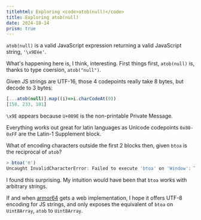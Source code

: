 ```yaml
---
titlehtml: Exploring <code>atob(null)</code>
title: Exploring atob(null)
date: 2024-10-14
prism: true
---
```


`atob(null)` is a valid JavaScript expression returning a valid JavaScript string, `'\x9Eée'`.

What's happening here is, I think, interesting. First things first, `atob(null)` is, thanks to type coersion, `atob("null")`.

Given JS strings are UTF-16, those 4 codepoints really take 8 bytes, but decode to 3 bytes:

```js
[...atob(null)].map((i)=>i.charCodeAt(0))
[158, 233, 101]
```

`\x9E` appears because `U+009E` is the non-printable Private Message.

Everything works out great for latin languages as Unicode codepoints `0x80-0xFF` are the Latin-1 Supplement block.

What of encoding characters outside the first 2 blocks then, given `btoa` is the reciprocal of `atob`?

```js
> btoa('π')
Uncaught InvalidCharacterError: Failed to execute 'btoa' on 'Window': The string to be encoded contains characters outside of the Latin1 range.
```

I found this surprising. My intuition would have been that `btoa` works with arbitrary strings.

If and when [armor64](https://armor64.org) gets a web implementation, I hope it offers UTF-8 encoding for JS strings, and only exposes the equivalent of `btoa` on `Uint8Array`, `atob` to `Uint8Array`.
